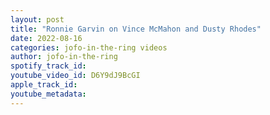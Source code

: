 ```yaml
---
layout: post
title: "Ronnie Garvin on Vince McMahon and Dusty Rhodes"
date: 2022-08-16
categories: jofo-in-the-ring videos
author: jofo-in-the-ring
spotify_track_id: 
youtube_video_id: D6Y9dJ9BcGI
apple_track_id: 
youtube_metadata: 
---
```

